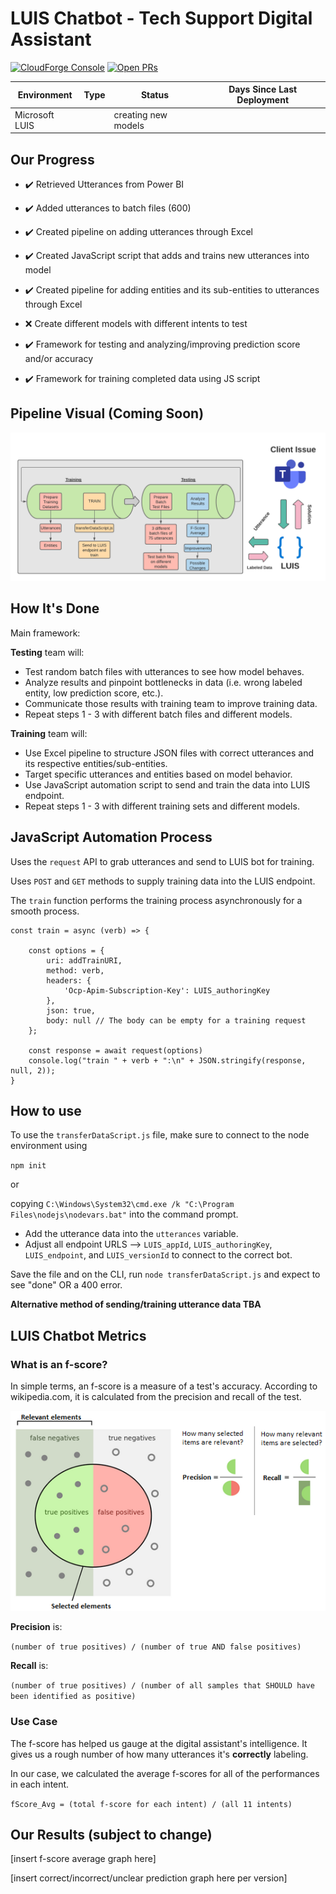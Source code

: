 # LUIS Chatbot - Tech Support Digital Assistant
<!-- forge.header -->
[![CloudForge Console][console_shield]][console_url] [![Open PRs][pr_shield]][pr_url]

| Environment   | Type          | Status        | Days Since Last Deployment |
| ------------- | ------------- | ------------- | -------------------------- |
| Microsoft LUIS |              | creating new models |                      |
<!-- /forge.header -->

<!-- Add your content here -->
## Our Progress
- :heavy_check_mark: Retrieved Utterances from Power BI

- :heavy_check_mark: Added utterances to batch files (600)

- :heavy_check_mark: Created pipeline on adding utterances through Excel

- :heavy_check_mark: Created JavaScript script that adds and trains new utterances into model

- :heavy_check_mark: Created pipeline for adding entities and its sub-entities to utterances through Excel

- :x: Create different models with different intents to test

- :heavy_check_mark: Framework for testing and analyzing/improving prediction score and/or accuracy

- :heavy_check_mark: Framework for training completed data using JS script

## Pipeline Visual (Coming Soon)
![LUIS Pipeline](./public/images/LUISpipeline.png)

## How It's Done
Main framework:

**Testing** team will:

* Test random batch files with utterances to see how model behaves.
* Analyze results and pinpoint bottlenecks in data (i.e. wrong labeled entity, low prediction score, etc.).
* Communicate those results with training team to improve training data.
* Repeat steps 1 - 3 with different batch files and different models.

**Training** team will:

* Use Excel pipeline to structure JSON files with correct utterances and its respective entities/sub-entities.
* Target specific utterances and entities based on model behavior.
* Use JavaScript automation script to send and train the data into LUIS endpoint.
* Repeat steps 1 - 3 with different training sets and different models.


## JavaScript Automation Process
Uses the `request` API to grab utterances and send to LUIS bot for training.

Uses `POST` and `GET` methods to supply training data into the LUIS endpoint.

The `train` function performs the training process asynchronously for a smooth process.

```
const train = async (verb) => {

    const options = {
        uri: addTrainURI,
        method: verb,
        headers: {
            'Ocp-Apim-Subscription-Key': LUIS_authoringKey
        },
        json: true,
        body: null // The body can be empty for a training request
    };

    const response = await request(options)
    console.log("train " + verb + ":\n" + JSON.stringify(response, null, 2));
}
```

## How to use
To use the `transferDataScript.js` file, make sure to connect to the node environment using

`npm init`

or

copying `C:\Windows\System32\cmd.exe /k "C:\Program Files\nodejs\nodevars.bat"` into the command prompt.

* Add the utterance data into the `utterances` variable.
* Adjust all endpoint URLS --> `LUIS_appId`, `LUIS_authoringKey`, `LUIS_endpoint`, and `LUIS_versionId` to connect to the correct bot.

Save the file and on the CLI, run `node transferDataScript.js` and expect to see "done" OR a 400 error.

**Alternative method of sending/training utterance data TBA**

## LUIS Chatbot Metrics

### What is an f-score?
In simple terms, an f-score is a measure of a test's accuracy. According to wikipedia.com, it is calculated from the precision and recall of the test.

![F-Score Visualization](./public/images/truefalsepositives.png)

**Precision** is:

`(number of true positives) / (number of true AND false positives)`

**Recall** is:

`(number of true positives) / (number of all samples that SHOULD have been identified as positive)`

### Use Case
The f-score has helped us gauge at the digital assistant's intelligence. It gives us a rough number of how many utterances it's **correctly** labeling.

In our case, we calculated the average f-scores for all of the performances in each intent.

`fScore_Avg = (total f-score for each intent) / (all 11 intents)`

## Our Results (subject to change)

[insert f-score average graph here]

[insert correct/incorrect/unclear prediction graph here per version]











<!-- forge.links -->

[console_url]: https://console.forge.lmig.com/artifact/d96e3084-e266-4d2f-9345-64c3c780f937 "Console URL"
[console_shield]: https://shields.lmig.com/static.svg?label=CloudForge%20Console&message=haae_luis&colorA=1A1446&colorB=78E1E1
[pr_url]: https://git.forge.lmig.com/projects/HAAE/repos/haae-luis/pull-requests
[pr_shield]: https://shields.lmig.com/bitbucket/pull-requests/haae/haae-luis/open.svg

<!-- /forge.links -->
